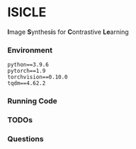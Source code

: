 # ISICLE
**I**mage **S**ynthes**i**s for **C**ontrastive **Le**arning

### Environment
```
python==3.9.6
pytorch==1.9
torchvision==0.10.0
tqdm==4.62.2
```

### Running Code


### TODOs


### Questions

